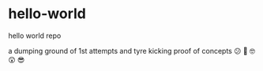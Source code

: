 # hello-world
hello world repo

a dumping ground of 1st attempts and tyre kicking proof of concepts
:confused:  :cursing_face:  :nerd_face:  :astonished:  :sunglasses:
